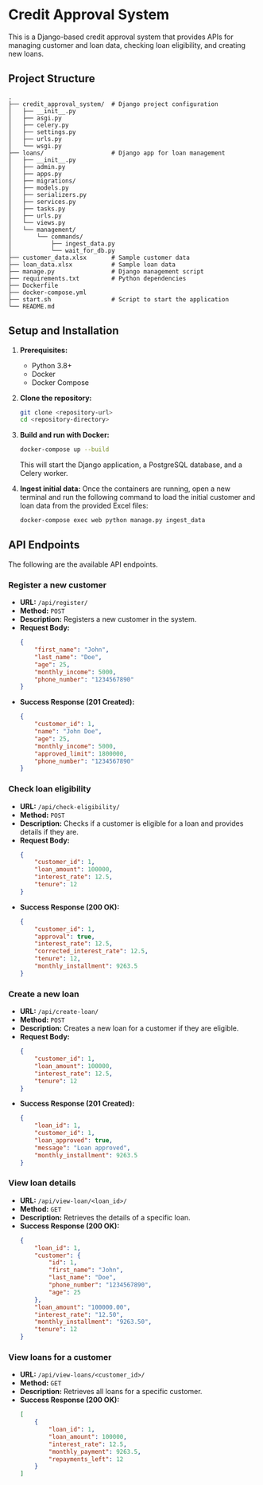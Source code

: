 # Credit Approval System

This is a Django-based credit approval system that provides APIs for managing customer and loan data, checking loan eligibility, and creating new loans.

## Project Structure

```
.
├── credit_approval_system/  # Django project configuration
│   ├── __init__.py
│   ├── asgi.py
│   ├── celery.py
│   ├── settings.py
│   ├── urls.py
│   └── wsgi.py
├── loans/                   # Django app for loan management
│   ├── __init__.py
│   ├── admin.py
│   ├── apps.py
│   ├── migrations/
│   ├── models.py
│   ├── serializers.py
│   ├── services.py
│   ├── tasks.py
│   ├── urls.py
│   └── views.py
│   └── management/
│       └── commands/
│           ├── ingest_data.py
│           └── wait_for_db.py
├── customer_data.xlsx       # Sample customer data
├── loan_data.xlsx           # Sample loan data
├── manage.py                # Django management script
├── requirements.txt         # Python dependencies
├── Dockerfile
├── docker-compose.yml
├── start.sh                 # Script to start the application
└── README.md
```

## Setup and Installation

1.  **Prerequisites:**
    *   Python 3.8+
    *   Docker
    *   Docker Compose

2.  **Clone the repository:**
    ```bash
    git clone <repository-url>
    cd <repository-directory>
    ```

3.  **Build and run with Docker:**
    ```bash
    docker-compose up --build
    ```
    This will start the Django application, a PostgreSQL database, and a Celery worker.

4.  **Ingest initial data:**
    Once the containers are running, open a new terminal and run the following command to load the initial customer and loan data from the provided Excel files:
    ```bash
    docker-compose exec web python manage.py ingest_data
    ```

## API Endpoints

The following are the available API endpoints.

### Register a new customer

*   **URL:** `/api/register/`
*   **Method:** `POST`
*   **Description:** Registers a new customer in the system.
*   **Request Body:**
    ```json
    {
        "first_name": "John",
        "last_name": "Doe",
        "age": 25,
        "monthly_income": 5000,
        "phone_number": "1234567890"
    }
    ```
*   **Success Response (201 Created):**
    ```json
    {
        "customer_id": 1,
        "name": "John Doe",
        "age": 25,
        "monthly_income": 5000,
        "approved_limit": 1800000,
        "phone_number": "1234567890"
    }
    ```

### Check loan eligibility

*   **URL:** `/api/check-eligibility/`
*   **Method:** `POST`
*   **Description:** Checks if a customer is eligible for a loan and provides details if they are.
*   **Request Body:**
    ```json
    {
        "customer_id": 1,
        "loan_amount": 100000,
        "interest_rate": 12.5,
        "tenure": 12
    }
    ```
*   **Success Response (200 OK):**
    ```json
    {
        "customer_id": 1,
        "approval": true,
        "interest_rate": 12.5,
        "corrected_interest_rate": 12.5,
        "tenure": 12,
        "monthly_installment": 9263.5
    }
    ```

### Create a new loan

*   **URL:** `/api/create-loan/`
*   **Method:** `POST`
*   **Description:** Creates a new loan for a customer if they are eligible.
*   **Request Body:**
    ```json
    {
        "customer_id": 1,
        "loan_amount": 100000,
        "interest_rate": 12.5,
        "tenure": 12
    }
    ```
*   **Success Response (201 Created):**
    ```json
    {
        "loan_id": 1,
        "customer_id": 1,
        "loan_approved": true,
        "message": "Loan approved",
        "monthly_installment": 9263.5
    }
    ```

### View loan details

*   **URL:** `/api/view-loan/<loan_id>/`
*   **Method:** `GET`
*   **Description:** Retrieves the details of a specific loan.
*   **Success Response (200 OK):**
    ```json
    {
        "loan_id": 1,
        "customer": {
            "id": 1,
            "first_name": "John",
            "last_name": "Doe",
            "phone_number": "1234567890",
            "age": 25
        },
        "loan_amount": "100000.00",
        "interest_rate": "12.50",
        "monthly_installment": "9263.50",
        "tenure": 12
    }
    ```

### View loans for a customer

*   **URL:** `/api/view-loans/<customer_id>/`
*   **Method:** `GET`
*   **Description:** Retrieves all loans for a specific customer.
*   **Success Response (200 OK):**
    ```json
    [
        {
            "loan_id": 1,
            "loan_amount": 100000,
            "interest_rate": 12.5,
            "monthly_payment": 9263.5,
            "repayments_left": 12
        }
    ]
    ```

